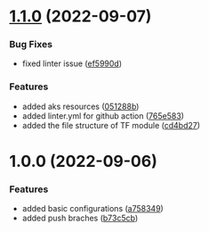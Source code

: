 # [1.1.0](https://github.com/coolexplorer/azure-aks/compare/v1.0.0...v1.1.0) (2022-09-07)


### Bug Fixes

* fixed linter issue ([ef5990d](https://github.com/coolexplorer/azure-aks/commit/ef5990d6b4c6124650cccf098ce4163ec7a693a4))


### Features

* added aks resources ([051288b](https://github.com/coolexplorer/azure-aks/commit/051288b3c5d71d793938ac151ae67d03e5de0be7))
* added linter.yml for github action ([765e583](https://github.com/coolexplorer/azure-aks/commit/765e583f3a451eaf3f93b65ce9793f62e8bc9574))
* added the file structure of TF module ([cd4bd27](https://github.com/coolexplorer/azure-aks/commit/cd4bd272e8386dc7b32ffef0456c4be60f4c6f4c))

# 1.0.0 (2022-09-06)


### Features

* added basic configurations ([a758349](https://github.com/coolexplorer/azure-aks/commit/a758349fb66c8eca7260cf0c3c6c57ab25f13837))
* added push braches ([b73c5cb](https://github.com/coolexplorer/azure-aks/commit/b73c5cb5eadeb523154426bdec862520a6f8f318))
